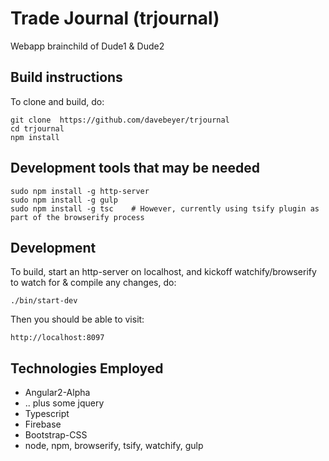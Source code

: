 # Trade Journal (trjournal)

Webapp brainchild of Dude1 & Dude2

## Build instructions

To clone and build, do:

```
git clone  https://github.com/davebeyer/trjournal
cd trjournal
npm install
```

## Development tools that may be needed

```
sudo npm install -g http-server
sudo npm install -g gulp
sudo npm install -g tsc    # However, currently using tsify plugin as part of the browserify process
```


## Development

To build, start an http-server on localhost, and kickoff watchify/browserify to watch for & compile any changes, do:

```
./bin/start-dev
```

Then you should be able to visit:

```
http://localhost:8097
```

## Technologies Employed

* Angular2-Alpha 
* .. plus some jquery
* Typescript
* Firebase
* Bootstrap-CSS
* node, npm, browserify, tsify, watchify, gulp
